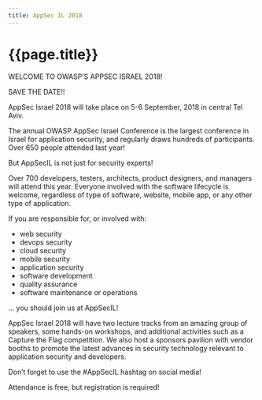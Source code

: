 ```yaml
---
title: AppSec IL 2018
---
```


# {{page.title}}


WELCOME TO OWASP’S APPSEC ISRAEL 2018!

SAVE THE DATE!!

AppSec Israel 2018 will take place on 5-6 September, 2018 in central Tel Aviv.



The annual OWASP AppSec Israel Conference is the largest conference in Israel for application security,
and regularly draws hundreds of participants. Over 650 people attended last year!


But AppSecIL is not just for security experts!


Over 700 developers, testers, architects, product designers, and managers will attend this year.
Everyone involved with the software lifecycle is welcome, regardless of type of software, website, mobile app, or any other type of application.


If you are responsible for, or involved with:


* web security
* devops security
* cloud security
* mobile security
* application security
* software development
* quality assurance
* software maintenance or operations

… you should join us at AppSecIL!


AppSec Israel 2018 will have two lecture tracks from an amazing group of speakers, some hands-on workshops, and additional activities such as a Capture the Flag competition. 
We also host a sponsors pavilion with vendor booths to promote the latest advances in security technology relevant to application security and developers.


Don’t forget to use the #AppSecIL hashtag on social media!


Attendance is free, but registration is required!
